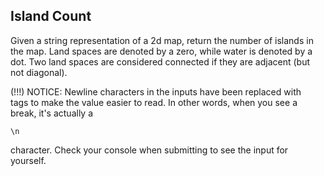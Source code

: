 ## Island Count

Given a string representation of a 2d map, return the number of islands in the map. Land spaces are denoted by a zero, while water is denoted by a dot. Two land spaces are considered connected if they are adjacent (but not diagonal).

(!!!) NOTICE: Newline characters in the inputs have been replaced with <br /> tags to make the value easier to read. In other words, when you see a break, it's actually a
```
\n
```
character. Check your console when submitting to see the input for yourself.